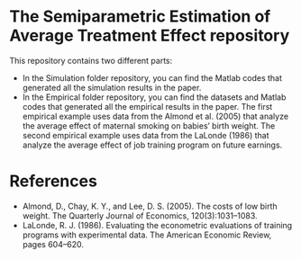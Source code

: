 # The Semiparametric Estimation of Average Treatment Effect repository

This repository contains two different parts:
* In the Simulation folder repository, you can find the Matlab codes that generated all the simulation results in the paper.
* In the Empirical folder repository, you can find the datasets and Matlab codes that generated all the empirical results in the paper. The first empirical example uses data from the Almond et al. (2005) that analyze the average effect of maternal smoking on babies’ birth weight. The second empirical example uses data from the LaLonde (1986) that analyze the average effect of job training program on future earnings.

# References
* Almond, D., Chay, K. Y., and Lee, D. S. (2005). The costs of low birth weight. The Quarterly Journal of Economics, 120(3):1031–1083.
* LaLonde, R. J. (1986). Evaluating the econometric evaluations of training programs with experimental data. The American Economic Review, pages 604–620.


